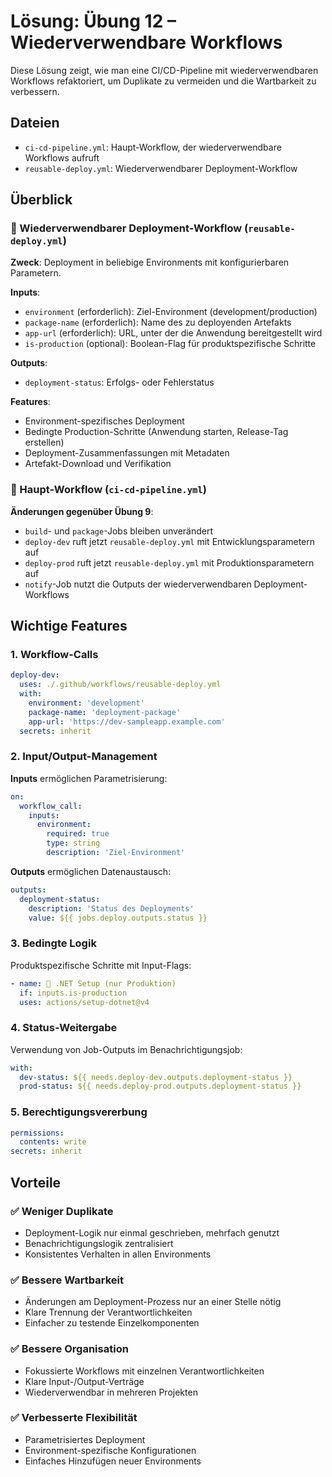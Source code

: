 # Lösung: Übung 12 – Wiederverwendbare Workflows

Diese Lösung zeigt, wie man eine CI/CD-Pipeline mit wiederverwendbaren Workflows refaktoriert, um Duplikate zu vermeiden und die Wartbarkeit zu verbessern.

## Dateien
- `ci-cd-pipeline.yml`: Haupt-Workflow, der wiederverwendbare Workflows aufruft
- `reusable-deploy.yml`: Wiederverwendbarer Deployment-Workflow

## Überblick

### 🔄 Wiederverwendbarer Deployment-Workflow (`reusable-deploy.yml`)
**Zweck**: Deployment in beliebige Environments mit konfigurierbaren Parametern.

**Inputs**:
- `environment` (erforderlich): Ziel-Environment (development/production)
- `package-name` (erforderlich): Name des zu deployenden Artefakts
- `app-url` (erforderlich): URL, unter der die Anwendung bereitgestellt wird
- `is-production` (optional): Boolean-Flag für produktspezifische Schritte

**Outputs**:
- `deployment-status`: Erfolgs- oder Fehlerstatus

**Features**:
- Environment-spezifisches Deployment
- Bedingte Production-Schritte (Anwendung starten, Release-Tag erstellen)
- Deployment-Zusammenfassungen mit Metadaten
- Artefakt-Download und Verifikation

### 🔗 Haupt-Workflow (`ci-cd-pipeline.yml`)

**Änderungen gegenüber Übung 9**:
- `build`- und `package`-Jobs bleiben unverändert
- `deploy-dev` ruft jetzt `reusable-deploy.yml` mit Entwicklungsparametern auf
- `deploy-prod` ruft jetzt `reusable-deploy.yml` mit Produktionsparametern auf
- `notify`-Job nutzt die Outputs der wiederverwendbaren Deployment-Workflows

## Wichtige Features

### 1. Workflow-Calls
```yaml
deploy-dev:
  uses: ./.github/workflows/reusable-deploy.yml
  with:
    environment: 'development'
    package-name: 'deployment-package'
    app-url: 'https://dev-sampleapp.example.com'
  secrets: inherit
```

### 2. Input/Output-Management
**Inputs** ermöglichen Parametrisierung:
```yaml
on:
  workflow_call:
    inputs:
      environment:
        required: true
        type: string
        description: 'Ziel-Environment'
```

**Outputs** ermöglichen Datenaustausch:
```yaml
outputs:
  deployment-status:
    description: 'Status des Deployments'
    value: ${{ jobs.deploy.outputs.status }}
```

### 3. Bedingte Logik
Produktspezifische Schritte mit Input-Flags:
```yaml
- name: 🔧 .NET Setup (nur Produktion)
  if: inputs.is-production
  uses: actions/setup-dotnet@v4
```

### 4. Status-Weitergabe
Verwendung von Job-Outputs im Benachrichtigungsjob:
```yaml
with:
  dev-status: ${{ needs.deploy-dev.outputs.deployment-status }}
  prod-status: ${{ needs.deploy-prod.outputs.deployment-status }}
```

### 5. Berechtigungsvererbung
```yaml
permissions:
  contents: write
secrets: inherit
```

## Vorteile

### ✅ Weniger Duplikate
- Deployment-Logik nur einmal geschrieben, mehrfach genutzt
- Benachrichtigungslogik zentralisiert
- Konsistentes Verhalten in allen Environments

### ✅ Bessere Wartbarkeit  
- Änderungen am Deployment-Prozess nur an einer Stelle nötig
- Klare Trennung der Verantwortlichkeiten
- Einfacher zu testende Einzelkomponenten

### ✅ Bessere Organisation
- Fokussierte Workflows mit einzelnen Verantwortlichkeiten
- Klare Input-/Output-Verträge
- Wiederverwendbar in mehreren Projekten

### ✅ Verbesserte Flexibilität
- Parametrisiertes Deployment
- Environment-spezifische Konfigurationen
- Einfaches Hinzufügen neuer Environments
